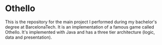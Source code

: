 # Othello
This is the repository for the main project I performed during my bachelor's degree at BarcelonaTech. It is an implementation of a famous game called Othello. It's implemented with Java and has a three tier architecture (logic, data and presentation).

